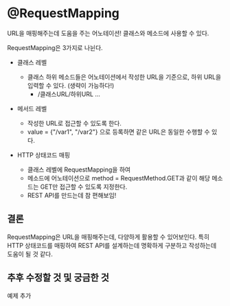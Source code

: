 # @RequestMapping


URL을 매핑해주는데 도움을 주는 어노테이션!
클래스와 메소드에 사용할 수 있다.



RequestMapping은 3가지로 나뉜다.

- 클래스 레벨
    - 클래스 하위 메소드들은 어노테이션에서 작성한 URL을 기준으로, 하위 URL을 입력할 수 있다. (생략이 가능하다!)
        - /클래스URL/하위URL ...

- 메서드 레벨
    - 작성한 URL로 접근할 수 있도록 한다.
    - value = {"/var1", "/var2"} 으로 등록하면 같은 URL은 동일한 수행할 수 있다.

- HTTP 상태코드 매핑
    - 클래스 레벨에 RequestMapping을 하여
    - 메소드에 어노테이션으로 method = RequestMethod.GET과 같이 해당 메소드는 GET만 접근할 수 있도록 지정한다.
    - REST API를 만드는데 참 편해보임!



## 결론
RequestMapping은 URL을 매핑해주는데, 다양하게 활용할 수 있어보인다.
특히 HTTP 상태코드를 매핑하여 REST API를 설계하는데 명확하게 구분하고 작성하는데 도움이 될 것 같다.





## 추후 수정할 것 및 궁금한 것
예제 추가